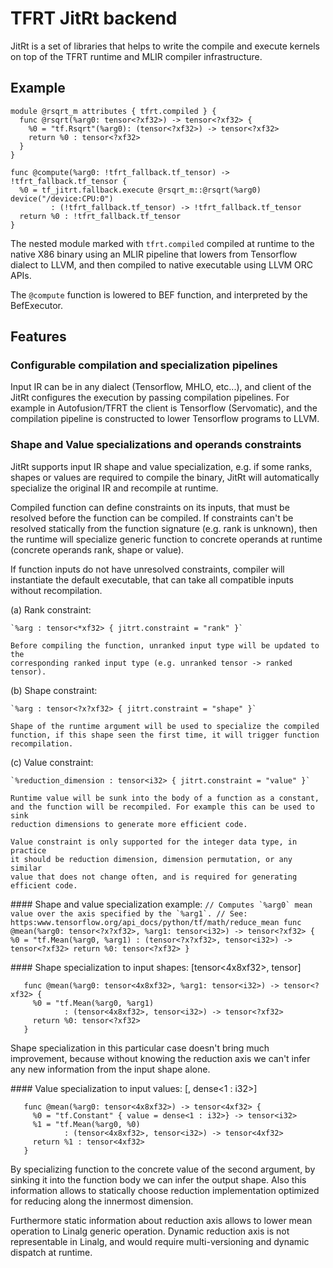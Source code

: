 # TFRT JitRt backend

JitRt is a set of libraries that helps to write the compile and execute kernels
on top of the TFRT runtime and MLIR compiler infrastructure.

## Example

```
module @rsqrt_m attributes { tfrt.compiled } {
  func @rsqrt(%arg0: tensor<?xf32>) -> tensor<?xf32> {
    %0 = "tf.Rsqrt"(%arg0): (tensor<?xf32>) -> tensor<?xf32>
    return %0 : tensor<?xf32>
  }
}

func @compute(%arg0: !tfrt_fallback.tf_tensor) -> !tfrt_fallback.tf_tensor {
  %0 = tf_jitrt.fallback.execute @rsqrt_m::@rsqrt(%arg0) device("/device:CPU:0")
         : (!tfrt_fallback.tf_tensor) -> !tfrt_fallback.tf_tensor
  return %0 : !tfrt_fallback.tf_tensor
}
```

The nested module marked with `tfrt.compiled` compiled at runtime to the native
X86 binary using an MLIR pipeline that lowers from Tensorflow dialect to LLVM,
and then compiled to native executable using LLVM ORC APIs.

The `@compute` function is lowered to BEF function, and interpreted by the
BefExecutor.

## Features

### Configurable compilation and specialization pipelines

Input IR can be in any dialect (Tensorflow, MHLO, etc...), and client of the
JitRt configures the execution by passing compilation pipelines. For example in
Autofusion/TFRT the client is Tensorflow (Servomatic), and the compilation
pipeline is constructed to lower Tensorflow programs to LLVM.

### Shape and Value specializations and operands constraints

JitRt supports input IR shape and value specialization, e.g. if some ranks,
shapes or values are required to compile the binary, JitRt will automatically
specialize the original IR and recompile at runtime.

Compiled function can define constraints on its inputs, that must be resolved
before the function can be compiled. If constraints can't be resolved statically
from the function signature (e.g. rank is unknown), then the runtime will
specialize generic function to concrete operands at runtime (concrete operands
rank, shape or value).

If function inputs do not have unresolved constraints, compiler will instantiate
the default executable, that can take all compatible inputs without
recompilation.

(a) Rank constraint:

```
`%arg : tensor<*xf32> { jitrt.constraint = "rank" }`

Before compiling the function, unranked input type will be updated to the
corresponding ranked input type (e.g. unranked tensor -> ranked tensor).
```

(b) Shape constraint:

```
`%arg : tensor<?x?xf32> { jitrt.constraint = "shape" }`

Shape of the runtime argument will be used to specialize the compiled
function, if this shape seen the first time, it will trigger function
recompilation.
```

(c) Value constraint:

```
`%reduction_dimension : tensor<i32> { jitrt.constraint = "value" }`

Runtime value will be sunk into the body of a function as a constant,
and the function will be recompiled. For example this can be used to sink
reduction dimensions to generate more efficient code.

Value constraint is only supported for the integer data type, in practice
it should be reduction dimension, dimension permutation, or any similar
value that does not change often, and is required for generating
efficient code.
```

\#### Shape and value specialization example: ``// Computes `%arg0` mean value
over the axis specified by the `%arg1`. // See:
https:www.tensorflow.org/api_docs/python/tf/math/reduce_mean func @mean(%arg0:
tensor<?x?xf32>, %arg1: tensor<i32>) -> tensor<?xf32> { %0 = "tf.Mean(%arg0,
%arg1) : (tensor<?x?xf32>, tensor<i32>) -> tensor<?xf32> return %0:
tensor<?xf32> }``

\#### Shape specialization to input shapes: [tensor<4x8xf32>, tensor<f32>]

```
   func @mean(%arg0: tensor<4x8xf32>, %arg1: tensor<i32>) -> tensor<?xf32> {
     %0 = "tf.Mean(%arg0, %arg1)
            : (tensor<4x8xf32>, tensor<i32>) -> tensor<?xf32>
     return %0: tensor<?xf32>
   }
```

Shape specialization in this particular case doesn't bring much improvement,
because without knowing the reduction axis we can't infer any new information
from the input shape alone.

\#### Value specialization to input values: [<no-specialize>, dense<1 : i32>]

```
   func @mean(%arg0: tensor<4x8xf32>) -> tensor<4xf32> {
     %0 = "tf.Constant" { value = dense<1 : i32>} -> tensor<i32>
     %1 = "tf.Mean(%arg0, %0)
            : (tensor<4x8xf32>, tensor<i32>) -> tensor<4xf32>
     return %1 : tensor<4xf32>
   }
```

By specializing function to the concrete value of the second argument, by
sinking it into the function body we can infer the output shape. Also this
information allows to statically choose reduction implementation optimized for
reducing along the innermost dimension.

Furthermore static information about reduction axis allows to lower mean
operation to Linalg generic operation. Dynamic reduction axis is not
representable in Linalg, and would require multi-versioning and dynamic dispatch
at runtime.
